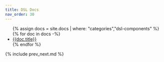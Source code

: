 ```yaml
---
title: DSL Docs
nav_order: 30
---
```


<ul>
{% assign docs = site.docs | where: "categories","dsl-components" %}
{% for doc in docs -%}
  <li><a href='{{doc.url}}'>{{doc.title}}</a></li>
{% endfor %}
</ul>

{% include prev_next.md %}
